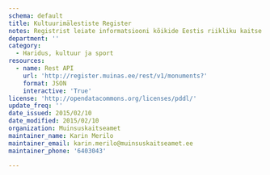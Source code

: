 ```yaml
---
schema: default
title: Kultuurimälestiste Register
notes: Registrist leiate informatsiooni kõikide Eestis riikliku kaitse all olevate mälestiste kohta.
department: ''
category:
  - Haridus, kultuur ja sport
resources:
  - name: Rest API
    url: 'http://register.muinas.ee/rest/v1/monuments?'
    format: JSON
    interactive: 'True'
license: 'http://opendatacommons.org/licenses/pddl/'
update_freq: ''
date_issued: 2015/02/10
date_modified: 2015/02/10
organization: Muinsuskaitseamet
maintainer_name: Karin Merilo
maintainer_email: karin.merilo@muinsuskaitseamet.ee
maintainer_phone: '6403043'

---
```

